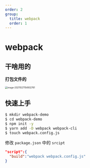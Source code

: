 ```yaml
---
order: 2
group:
  title: webpack
  order: 1
---
```


# webpack

## 干啥用的

**打包文件的**

<img src="https://pic.tinsfox.com/uPic/image-20211027154932761.png" alt="image-20211027154932761" style="zoom:50%;" />

## 快速上手

```bash
$ mkdir webpack-demo
$ cd webpack-demo
$ npm init -y
$ yarn add -D webpack webpack-cli
$ touch webpack.config.js
```

修改 `package.json` 中的 `srcipt`

```json
"script":{
  "build":"webpack webpack.config.js"
}

```
